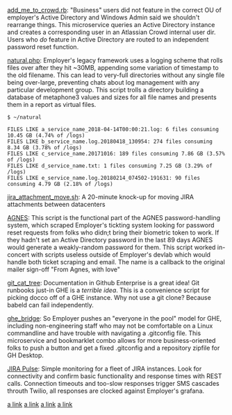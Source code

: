 [add_me_to_crowd.rb](https://github.com/lbonanomi/scripts/blob/master/add_me_to_crowd.rb): "Business" users did not feature in the correct OU of employer's Active Directory and Windows Admin said we shouldn't rearrange things. This microservice queries an Active Directory instance and creates a corresponding user in an Atlassian Crowd internal user dir. Users who *do* feature in Active Directory are routed to an independent password reset function. 


[natural.php](https://github.com/lbonanomi/scripts/blob/master/natural.php): Employer's legacy framework uses a logging scheme that rolls files over after they hit ~30MB, appending some variation of timestamp to the old filename. This can lead to very-full directories without any single file being over-large, preventing chats about log management with any particular development group. This script trolls a directory building a database of metaphone3 values and sizes for all file names and presents them in a report as virtual files.

```
$ ~/natural

FILES LIKE a_service_name_2018-04-14T00:00:21.log: 6 files consuming 10.45 GB (4.74% of /logs)
FILES LIKE b_service_name.log.20180418_130954: 274 files consuming 8.34 GB (3.78% of /logs)
FILES LIKE c_service_name.20171016: 189 files consuming 7.86 GB (3.57% of /logs)
FILES LIKE d_service_name.txt: 1 files consuming 7.25 GB (3.29% of /logs)
FILES LIKE e_service_name.log.20180214_074502-191631: 90 files consuming 4.79 GB (2.18% of /logs)
```


[jira_attachment_move.sh](https://github.com/lbonanomi/scripts/blob/master/jira_attachment_move.sh): A 20-minute knock-up for moving JIRA attachments between datacenters


[AGNES](https://github.com/lbonanomi/scripts/blob/master/AGNES.rb): This script is the functional part of the AGNES password-handling system, which scraped Employer's tickting system looking for password reset requests from folks who didn;t bring their biometric token to work. If they hadn't set an Active Directory password in the last 89 days AGNES would generate a weakly-random password for them. This script worked in-concert with scripts useless outside of Employer's devlab which would handle both ticket scraping and email. The name is a callback to the original mailer sign-off "From Agnes, with love"


[git_cat_tree](https://github.com/lbonanomi/scripts/blob/master/git_cat_tree.rb): Documentation in Github Enterprise is a great idea! Git runbooks just-in GHE is a *terrible idea*. This is a convenience script for picking docco off of a GHE instance. Why not use a git clone? Because babeld can fail independently.


[ghe_bridge](https://github.com/lbonanomi/scripts/tree/master/ghe_bridge): So Employer pushes an "everyone in the pool" model for GHE, including non-engineering staff who may not be comfortable on a Linux commandline and have trouble with navigating a .gitconfig file. This microservice and bookmarklet combo allows for more business-oriented folks to push a button and get a fixed .gitconfig and a repository zipfile for GH Desktop. 


[JIRA Pulse](https://github.com/lbonanomi/scripts/tree/master/jira_pulse): Simple monitoring for a fleet of JIRA instances. Look for connectivity and confirm basic functionality and response times with REST calls. Connection timeouts and too-slow responses trigger SMS cascades throuth Twilio, all responses are clocked against Employer's grafana.


[a link](https://github.com/user/repo/blob/branch/other_file.md)
[a link](https://github.com/user/repo/blob/branch/other_file.md)
[a link](https://github.com/user/repo/blob/branch/other_file.md)
[a link](https://github.com/user/repo/blob/branch/other_file.md)
